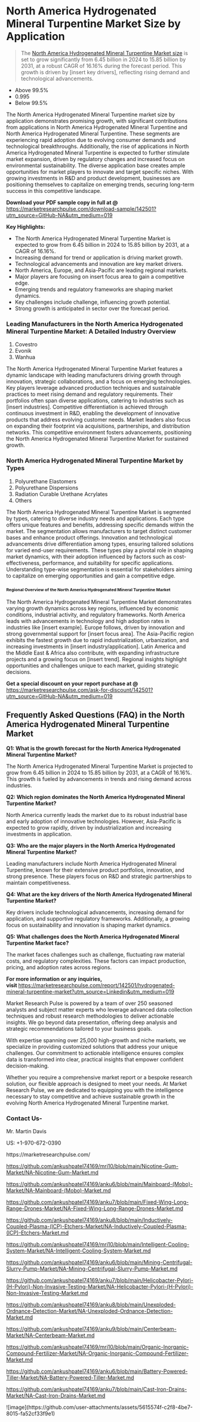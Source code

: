 <h1>North America Hydrogenated Mineral Turpentine Market&nbsp;Size by Application</h1><blockquote><p>The <a href="https://marketresearchpulse.com/download-sample/142501?utm_source=GitHub-NA&amp;utm_medium=019">North America Hydrogenated Mineral Turpentine Market size</a> is set to grow significantly from 6.45 billion in 2024 to 15.85 billion by 2031, at a robust CAGR of 16.16% during the forecast period. This growth is driven by [insert key drivers], reflecting rising demand and technological advancements.</p></blockquote><ul><li>Above 99.5%<li> 0.995<li> Below 99.5%</li></ul><p>The North America Hydrogenated Mineral Turpentine market size by application demonstrates promising growth, with significant contributions from applications in North America Hydrogenated Mineral Turpentine and North America Hydrogenated Mineral Turpentine. These segments are experiencing rapid adoption due to evolving consumer demands and technological breakthroughs. Additionally, the rise of applications in North America Hydrogenated Mineral Turpentine is expected to further stimulate market expansion, driven by regulatory changes and increased focus on environmental sustainability. The diverse application base creates ample opportunities for market players to innovate and target specific niches. With growing investments in R&D and product development, businesses are positioning themselves to capitalize on emerging trends, securing long-term success in this competitive landscape.</p><p><strong>Download your PDF sample copy in full at @ </strong><a href="https://marketresearchpulse.com/download-sample/142501?utm_source=GitHub-NA&amp;utm_medium=019">https://marketresearchpulse.com/download-sample/142501?utm_source=GitHub-NA&amp;utm_medium=019</a></p><p><strong>Key Highlights: </strong></p><ul><li>The North America Hydrogenated Mineral Turpentine Market is expected to grow from 6.45 billion in 2024 to 15.85 billion by 2031, at a CAGR of 16.16%.</li><li>Increasing demand for trend or application is driving market growth.</li><li>Technological advancements and innovation are key market drivers.</li><li>North America, Europe, and Asia-Pacific are leading regional markets.</li><li>Major players are focusing on insert focus area to gain a competitive edge.</li><li>Emerging trends and regulatory frameworks are shaping market dynamics.</li><li>Key challenges include challenge, influencing growth potential.</li><li>Strong growth is anticipated in sector over the forecast period.</li></ul><h3>Leading Manufacturers in the North America Hydrogenated Mineral Turpentine Market: A Detailed Industry Overview</h3><ol><li>Covestro</li><li>Evonik</li><li>Wanhua</li></ol><div class="flex max-w-full flex-col flex-grow"><div class="min-h-8 text-message flex w-full flex-col items-end gap-2 whitespace-normal break-words [.text-message+&amp;]:mt-5" dir="auto" data-message-author-role="assistant" data-message-id="fd8432e4-4910-450d-b182-61b7bfb0a01f" data-message-model-slug="gpt-4o"><div class="flex w-full flex-col gap-1 empty:hidden first:pt-[3px]"><div class="markdown prose w-full break-words dark:prose-invert light"><p>The North America Hydrogenated Mineral Turpentine Market features a dynamic landscape with leading manufacturers driving growth through innovation, strategic collaborations, and a focus on emerging technologies. Key players leverage advanced production techniques and sustainable practices to meet rising demand and regulatory requirements. Their portfolios often span diverse applications, catering to industries such as [insert industries]. Competitive differentiation is achieved through continuous investment in R&amp;D, enabling the development of innovative products that address evolving customer needs. Market leaders also focus on expanding their footprint via acquisitions, partnerships, and distribution networks. This competitive environment fosters advancements, positioning the North America Hydrogenated Mineral Turpentine Market for sustained growth.</p></div></div></div></div><h3>North America Hydrogenated Mineral Turpentine Market by Types</h3><ol><li>Polyurethane Elastomers<li> Polyurethane Dispersions<li> Radiation Curable Urethane Acrylates<li> Others</li></ol><div class="flex max-w-full flex-col flex-grow"><div class="min-h-8 text-message flex w-full flex-col items-end gap-2 whitespace-normal break-words [.text-message+&amp;]:mt-5" dir="auto" data-message-author-role="assistant" data-message-id="084470be-0bb7-4664-bddf-5156b4f41249" data-message-model-slug="gpt-4o-mini"><div class="flex w-full flex-col gap-1 empty:hidden first:pt-[3px]"><div class="markdown prose w-full break-words dark:prose-invert light"><p>The North America Hydrogenated Mineral Turpentine Market is segmented by types, catering to diverse industry needs and applications. Each type offers unique features and benefits, addressing specific demands within the market. The segmentation allows manufacturers to target distinct customer bases and enhance product offerings. Innovation and technological advancements drive differentiation among types, ensuring tailored solutions for varied end-user requirements. These types play a pivotal role in shaping market dynamics, with their adoption influenced by factors such as cost-effectiveness, performance, and suitability for specific applications. Understanding type-wise segmentation is essential for stakeholders aiming to capitalize on emerging opportunities and gain a competitive edge.</p></div></div></div></div><h3><span style="font-size: 11px;">Regional Overview of the North America Hydrogenated Mineral Turpentine Market</span></h3><div class="flex max-w-full flex-col flex-grow"><div class="min-h-8 text-message flex w-full flex-col items-end gap-2 whitespace-normal break-words [.text-message+&amp;]:mt-5" dir="auto" data-message-author-role="assistant" data-message-id="e9038762-ce64-4e30-91c9-9bd413514231" data-message-model-slug="gpt-4o-mini"><div class="flex w-full flex-col gap-1 empty:hidden first:pt-[3px]"><div class="markdown prose w-full break-words dark:prose-invert light"><p>The North America Hydrogenated Mineral Turpentine Market demonstrates varying growth dynamics across key regions, influenced by economic conditions, industrial activity, and regulatory frameworks. North America leads with advancements in technology and high adoption rates in industries like [insert example]. Europe follows, driven by innovation and strong governmental support for [insert focus area]. The Asia-Pacific region exhibits the fastest growth due to rapid industrialization, urbanization, and increasing investments in [insert industry/application]. Latin America and the Middle East &amp; Africa also contribute, with expanding infrastructure projects and a growing focus on [insert trend]. Regional insights highlight opportunities and challenges unique to each market, guiding strategic decisions.</p></div></div></div></div><p><strong>Get a special discount on your report purchase at @ </strong><a href="https://marketresearchpulse.com/ask-for-discount/142501?utm_source=GitHub-NA&amp;utm_medium=019">https://marketresearchpulse.com/ask-for-discount/142501?utm_source=GitHub-NA&amp;utm_medium=019</a></p><h2>Frequently Asked Questions (FAQ) in the North America Hydrogenated Mineral Turpentine Market</h2><p><strong>Q1: What is the growth forecast for the North America Hydrogenated Mineral Turpentine Market?</strong></p><p>The North America Hydrogenated Mineral Turpentine Market is projected to grow from 6.45 billion in 2024 to 15.85 billion by 2031, at a CAGR of 16.16%. This growth is fueled by advancements in trends and rising demand across industries.</p><p><strong>Q2: Which region dominates the North America Hydrogenated Mineral Turpentine Market?</strong></p><p>North America currently leads the market due to its robust industrial base and early adoption of innovative technologies. However, Asia-Pacific is expected to grow rapidly, driven by industrialization and increasing investments in application.</p><p><strong>Q3: Who are the major players in the North America Hydrogenated Mineral Turpentine Market?</strong></p><p>Leading manufacturers include North America Hydrogenated Mineral Turpentine, known for their extensive product portfolios, innovation, and strong presence. These players focus on R&amp;D and strategic partnerships to maintain competitiveness.</p><p><strong>Q4: What are the key drivers of the North America Hydrogenated Mineral Turpentine Market?</strong></p><p>Key drivers include technological advancements, increasing demand for application, and supportive regulatory frameworks. Additionally, a growing focus on sustainability and innovation is shaping market dynamics.</p><p><strong>Q5: What challenges does the North America Hydrogenated Mineral Turpentine Market face?</strong></p><p>The market faces challenges such as challenge, fluctuating raw material costs, and regulatory complexities. These factors can impact production, pricing, and adoption rates across regions.</p><p><strong>For more information or any inquiries, visit&nbsp;</strong><a href="https://marketresearchpulse.com/report/142501/hydrogenated-mineral-turpentine-market?utm_source=Linkedin&utm_medium=019">https://marketresearchpulse.com/report/142501/hydrogenated-mineral-turpentine-market?utm_source=Linkedin&utm_medium=019</a></p><p>Market Research Pulse is powered by a team of over 250 seasoned analysts and subject matter experts who leverage advanced data collection techniques and robust research methodologies to deliver actionable insights. We go beyond data presentation, offering deep analysis and strategic recommendations tailored to your business goals.</p><p>With expertise spanning over 25,000 high-growth and niche markets, we specialize in providing customized solutions that address your unique challenges. Our commitment to actionable intelligence ensures complex data is transformed into clear, practical insights that empower confident decision-making.</p><p>Whether you require a comprehensive market report or a bespoke research solution, our flexible approach is designed to meet your needs. At Market Research Pulse, we are dedicated to equipping you with the intelligence necessary to stay competitive and achieve sustainable growth in the evolving North America Hydrogenated Mineral Turpentine market.</p><h3><strong>Contact Us-</strong></h3><p>Mr. Martin Davis</p><p>US: +1-970-672-0390</p><p>https://marketresearchpulse.com/</p><p><a href="https://github.com/ankushpatel74169/mri10/blob/main/Nicotine-Gum-Market/NA-Nicotine-Gum-Market.md">https://github.com/ankushpatel74169/mri10/blob/main/Nicotine-Gum-Market/NA-Nicotine-Gum-Market.md</a></p><p><a href="https://github.com/ankushpatel74169/anku6/blob/main/Mainboard-(Mobo)-Market/NA-Mainboard-(Mobo)-Market.md">https://github.com/ankushpatel74169/anku6/blob/main/Mainboard-(Mobo)-Market/NA-Mainboard-(Mobo)-Market.md</a></p><p><a href="https://github.com/ankushpatel74169/anku7/blob/main/Fixed-Wing-Long-Range-Drones-Market/NA-Fixed-Wing-Long-Range-Drones-Market.md">https://github.com/ankushpatel74169/anku7/blob/main/Fixed-Wing-Long-Range-Drones-Market/NA-Fixed-Wing-Long-Range-Drones-Market.md</a></p><p><a href="https://github.com/ankushpatel74169/anku8/blob/main/Inductively-Coupled-Plasma-(ICP)-Etchers-Market/NA-Inductively-Coupled-Plasma-(ICP)-Etchers-Market.md">https://github.com/ankushpatel74169/anku8/blob/main/Inductively-Coupled-Plasma-(ICP)-Etchers-Market/NA-Inductively-Coupled-Plasma-(ICP)-Etchers-Market.md</a></p><p><a href="https://github.com/ankushpatel74169/mri10/blob/main/Intelligent-Cooling-System-Market/NA-Intelligent-Cooling-System-Market.md">https://github.com/ankushpatel74169/mri10/blob/main/Intelligent-Cooling-System-Market/NA-Intelligent-Cooling-System-Market.md</a></p><p><a href="https://github.com/ankushpatel74169/anku6/blob/main/Mining-Centrifugal-Slurry-Pump-Market/NA-Mining-Centrifugal-Slurry-Pump-Market.md">https://github.com/ankushpatel74169/anku6/blob/main/Mining-Centrifugal-Slurry-Pump-Market/NA-Mining-Centrifugal-Slurry-Pump-Market.md</a></p><p><a href="https://github.com/ankushpatel74169/anku7/blob/main/Helicobacter-Pylori-(H-Pylori)-Non-Invasive-Testing-Market/NA-Helicobacter-Pylori-(H-Pylori)-Non-Invasive-Testing-Market.md">https://github.com/ankushpatel74169/anku7/blob/main/Helicobacter-Pylori-(H-Pylori)-Non-Invasive-Testing-Market/NA-Helicobacter-Pylori-(H-Pylori)-Non-Invasive-Testing-Market.md</a></p><p><a href="https://github.com/ankushpatel74169/anku8/blob/main/Unexploded-Ordnance-Detection-Market/NA-Unexploded-Ordnance-Detection-Market.md">https://github.com/ankushpatel74169/anku8/blob/main/Unexploded-Ordnance-Detection-Market/NA-Unexploded-Ordnance-Detection-Market.md</a></p><p><a href="https://github.com/ankushpatel74169/anku9/blob/main/Centerbeam-Market/NA-Centerbeam-Market.md">https://github.com/ankushpatel74169/anku9/blob/main/Centerbeam-Market/NA-Centerbeam-Market.md</a></p><p><a href="https://github.com/ankushpatel74169/mri10/blob/main/Organic-Inorganic-Compound-Fertilizer-Market/NA-Organic-Inorganic-Compound-Fertilizer-Market.md">https://github.com/ankushpatel74169/mri10/blob/main/Organic-Inorganic-Compound-Fertilizer-Market/NA-Organic-Inorganic-Compound-Fertilizer-Market.md</a></p><p><a href="https://github.com/ankushpatel74169/anku6/blob/main/Battery-Powered-Tiller-Market/NA-Battery-Powered-Tiller-Market.md">https://github.com/ankushpatel74169/anku6/blob/main/Battery-Powered-Tiller-Market/NA-Battery-Powered-Tiller-Market.md</a></p><p><a href="https://github.com/ankushpatel74169/anku7/blob/main/Cast-Iron-Drains-Market/NA-Cast-Iron-Drains-Market.md">https://github.com/ankushpatel74169/anku7/blob/main/Cast-Iron-Drains-Market/NA-Cast-Iron-Drains-Market.md</a></p>
![image](https://github.com/user-attachments/assets/5615574f-c2f8-4be7-8015-fa52cf33f9e1)
